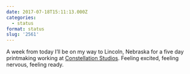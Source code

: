 ```yaml
---
date: 2017-07-18T15:11:13.000Z
categories:
  - status
format: status
slug: '2561'
---
```

A week from today I&#8217;ll be on my way to Lincoln, Nebraska for a five day printmaking working at [Constellation Studios][1]. Feeling excited, feeling nervous, feeling ready.

 [1]: https://constellation-studios.net/
